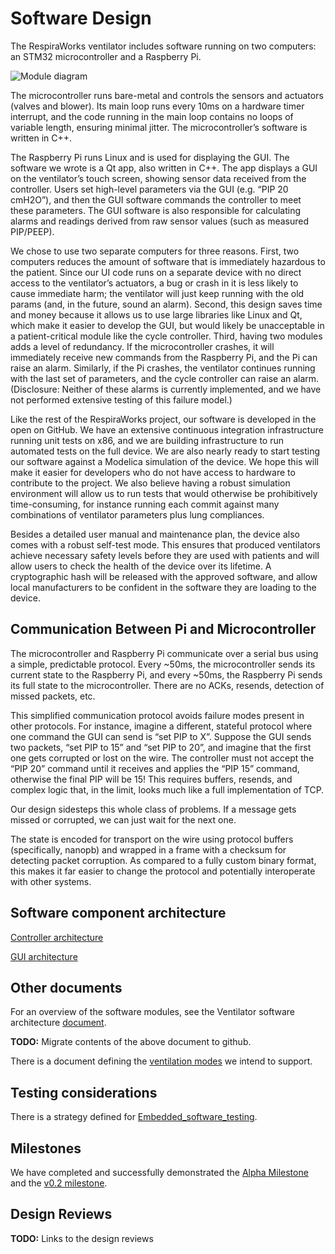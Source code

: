 # Software Design

The RespiraWorks ventilator includes software running on two computers:
an STM32 microcontroller and a Raspberry Pi.

![Module diagram](module_diagram.png)

The microcontroller runs bare-metal and controls the sensors and
actuators (valves and blower).  Its main loop runs every
10ms on a hardware timer interrupt,
and the code running in the main loop contains no loops of variable
length, ensuring minimal jitter. The microcontroller’s software is
written in C++.

The Raspberry Pi runs Linux and is used for displaying the GUI. The
software we wrote is a Qt app, also written in C++. The app displays a
GUI on the ventilator’s touch screen, showing sensor data received from
the controller. Users set high-level parameters via the GUI (e.g. “PIP
20 cmH2O”), and then the GUI software commands the controller to meet
these parameters. The GUI software is also responsible for calculating
alarms and readings derived from raw sensor values (such as measured
PIP/PEEP).

We chose to use two separate computers for three reasons. First, two
computers reduces the amount of software that is immediately hazardous
to the patient. Since our UI code runs on a separate device with no
direct access to the ventilator’s actuators, a bug or crash in it is
less likely to cause immediate harm; the ventilator will just keep
running with the old params (and, in the future, sound an alarm).
Second, this design saves time and money because it allows us to use
large libraries like Linux and Qt, which make it easier to develop the
GUI, but would likely be unacceptable in a patient-critical module like
the cycle controller. Third, having two modules adds a level of
redundancy. If the microcontroller crashes, it will immediately receive
new commands from the Raspberry Pi, and the Pi can raise an alarm.
Similarly, if the Pi crashes, the ventilator continues running with the
last set of parameters, and the cycle controller can raise an alarm.
(Disclosure: Neither of these alarms is currently implemented, and we
have not performed extensive testing of this failure model.)

Like the rest of the RespiraWorks project, our software is developed in
the open on GitHub. We have an extensive continuous integration
infrastructure running unit tests on x86, and we are building
infrastructure to run automated tests on the full device. We are also
nearly ready to start testing our software against a Modelica simulation
of the device. We hope this will make it easier for developers who do
not have access to hardware to contribute to the project. We also
believe having a robust simulation environment will allow us to run
tests that would otherwise be prohibitively time-consuming, for instance
running each commit against many combinations of ventilator parameters
plus lung compliances.

Besides a detailed user manual and maintenance plan, the device also
comes with a robust self-test mode.  This ensures that produced
ventilators achieve necessary safety levels before they are used with
patients and will allow users to check the health of the device over its
lifetime. A cryptographic hash will be released with the approved
software, and allow local manufacturers to be confident in the software
they are loading to the device.


## Communication Between Pi and Microcontroller

The microcontroller and Raspberry Pi communicate over a serial bus using
a simple, predictable protocol. Every \~50ms, the microcontroller sends
its current state to the Raspberry Pi, and every \~50ms, the Raspberry
Pi sends its full state to the microcontroller.  There are no ACKs,
resends, detection of missed packets, etc.

This simplified communication protocol avoids failure modes present in
other protocols.  For instance, imagine a different, stateful protocol
where one command the GUI can send is “set PIP to X”.  Suppose the GUI
sends two packets, “set PIP to 15” and “set PIP to 20”, and imagine that
the first one gets corrupted or lost on the wire.  The controller must
not accept the “PIP 20” command until it receives and applies the “PIP
15” command, otherwise the final PIP will be 15!  This requires buffers,
resends, and complex logic that, in the limit, looks much like a full
implementation of TCP.

Our design sidesteps this whole class of problems. If a message gets
missed or corrupted, we can just wait for the next one.

The state is encoded for transport on the wire using protocol
buffers (specifically, nanopb) and
wrapped in a frame with a checksum for detecting packet corruption. As
compared to a fully custom binary format, this makes it far easier to
change the protocol and potentially interoperate with other systems.

## Software component architecture

[Controller architecture](controller_architecture.md)

[GUI architecture](GUI_architecture.md)

## Other documents

For an overview of the software modules, see the Ventilator software architecture
[document](https://docs.google.com/document/d/1FPB31V72r_keu1_xjUfYCUXGLxBC5hoyCT1naPNNNTA).

**TODO:** Migrate contents of the above document to github.

There is a document defining the [ventilation modes](ventilation_modes.md) we intend to support.

## Testing considerations

There is a strategy defined for [Embedded_software_testing](embedded_software_testing.md).

## Milestones

We have completed and successfully demonstrated the
[Alpha Milestone](milestone_alpha.md) and the [v0.2 milestone](milestone_v0.2.md).

## Design Reviews

**TODO:** Links to the design reviews
